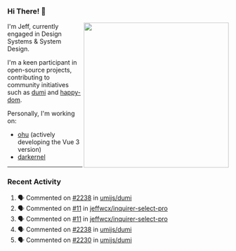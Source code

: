 ### Hi There! 👋

[<img src="https://github-contribution-stats.vercel.app/api/?username=jeffwcx" align="right" width="330" />](https://github.com/jeffwcx)

I'm Jeff, currently engaged in Design Systems & System Design.

I'm a keen participant in open-source projects, contributing to community initiatives such as [dumi](https://github.com/umijs/dumi) and [happy-dom](https://github.com/capricorn86/happy-dom).

Personally, I'm working on: 
+ [ohu](https://github.com/jeffwcx/ohu-mobile) (actively developing the Vue 3 version)
+ [darkernel](https://github.com/darkernel)


----

### Recent Activity

<!--START_SECTION:activity-->
1. 🗣 Commented on [#2238](https://github.com/umijs/dumi/pull/2238#issuecomment-2542938236) in [umijs/dumi](https://github.com/umijs/dumi)
2. 🗣 Commented on [#11](https://github.com/jeffwcx/inquirer-select-pro/pull/11#issuecomment-2542908093) in [jeffwcx/inquirer-select-pro](https://github.com/jeffwcx/inquirer-select-pro)
3. 🗣 Commented on [#11](https://github.com/jeffwcx/inquirer-select-pro/pull/11#issuecomment-2542903416) in [jeffwcx/inquirer-select-pro](https://github.com/jeffwcx/inquirer-select-pro)
4. 🗣 Commented on [#2238](https://github.com/umijs/dumi/pull/2238#issuecomment-2541076718) in [umijs/dumi](https://github.com/umijs/dumi)
5. 🗣 Commented on [#2230](https://github.com/umijs/dumi/issues/2230#issuecomment-2514325503) in [umijs/dumi](https://github.com/umijs/dumi)
<!--END_SECTION:activity-->
